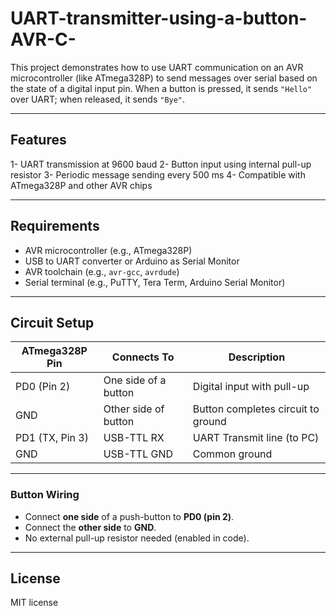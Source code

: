 # UART-transmitter-using-a-button-AVR-C-

This project demonstrates how to use UART communication on an AVR microcontroller (like ATmega328P) to send messages over serial based on the state of a digital input pin. When a button is pressed, it sends `"Hello"` over UART; when released, it sends `"Bye"`.

---

## Features

1- UART transmission at 9600 baud
2- Button input using internal pull-up resistor
3- Periodic message sending every 500 ms
4- Compatible with ATmega328P and other AVR chips

---

## Requirements

- AVR microcontroller (e.g., ATmega328P)
- USB to UART converter or Arduino as Serial Monitor
- AVR toolchain (e.g., `avr-gcc`, `avrdude`)
- Serial terminal (e.g., PuTTY, Tera Term, Arduino Serial Monitor)

---

## Circuit Setup

| ATmega328P Pin | Connects To           | Description                        |
|----------------|------------------------|------------------------------------|
| PD0 (Pin 2)    | One side of a button   | Digital input with pull-up         |
| GND            | Other side of button   | Button completes circuit to ground |
| PD1 (TX, Pin 3)| USB-TTL RX             | UART Transmit line (to PC)         |
| GND            | USB-TTL GND            | Common ground                      |

---

### Button Wiring
- Connect **one side** of a push-button to **PD0 (pin 2)**.
- Connect the **other side** to **GND**.
- No external pull-up resistor needed (enabled in code).

---

## License
MIT license

